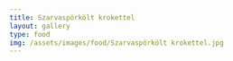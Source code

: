 ```yaml
---
title: Szarvaspörkölt krokettel
layout: gallery
type: food
img: /assets/images/food/Szarvaspörkölt krokettel.jpg
---
```


